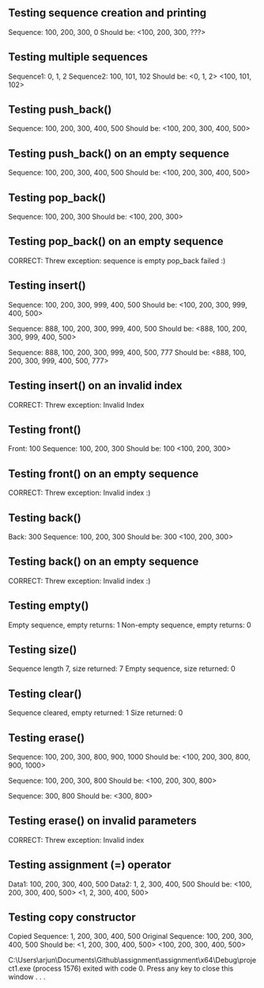 Testing sequence creation and printing
--------------------------------------
Sequence:  100, 200, 300, 0
Should be: <100, 200, 300, ???>

Testing multiple sequences
--------------------------
Sequence1: 0, 1, 2
Sequence2: 100, 101, 102
Should be: <0, 1, 2>
           <100, 101, 102>

Testing push_back()
-------------------
Sequence:  100, 200, 300, 400, 500
Should be: <100, 200, 300, 400, 500>

Testing push_back() on an empty sequence
-------------------
Sequence:  100, 200, 300, 400, 500
Should be: <100, 200, 300, 400, 500>

Testing pop_back()
------------------
Sequence:   100, 200, 300
Should be:  <100, 200, 300>

Testing pop_back() on an empty sequence
------------------
CORRECT: Threw exception: sequence is empty pop_back failed :)

Testing insert()
------------------
Sequence:   100, 200, 300, 999, 400, 500
Should be:  <100, 200, 300, 999, 400, 500>

Sequence:   888, 100, 200, 300, 999, 400, 500
Should be:  <888, 100, 200, 300, 999, 400, 500>

Sequence:   888, 100, 200, 300, 999, 400, 500, 777
Should be:  <888, 100, 200, 300, 999, 400, 500, 777>

Testing insert() on an invalid index
------------------
CORRECT: Threw exception: Invalid Index

Testing front()
---------------
Front:     100
Sequence:  100, 200, 300
Should be: 100
           <100, 200, 300>

Testing front() on an empty sequence
------------------------------------
CORRECT: Threw exception: Invalid index :)

Testing back()
---------------
Back:      300
Sequence:  100, 200, 300
Should be: 300
           <100, 200, 300>

Testing back() on an empty sequence
------------------------------------
CORRECT: Threw exception: Invalid index :)

Testing empty()
---------------
Empty sequence, empty returns: 1
Non-empty sequence, empty returns: 0

Testing size()
---------------
Sequence length 7, size returned: 7
Empty sequence, size returned: 0

Testing clear()
---------------
Sequence cleared, empty returned: 1
Size returned:  0

Testing erase()
------------------
Sequence:   100, 200, 300, 800, 900, 1000
Should be:  <100, 200, 300, 800, 900, 1000>

Sequence:   100, 200, 300, 800
Should be:  <100, 200, 300, 800>

Sequence:   300, 800
Should be:  <300, 800>

Testing erase() on invalid parameters
------------------
CORRECT: Threw exception: Invalid index

Testing assignment (=) operator
------------------
Data1:      100, 200, 300, 400, 500
Data2:      1, 2, 300, 400, 500
Should be:  <100, 200, 300, 400, 500>
            <1, 2, 300, 400, 500>

Testing copy constructor
------------------
Copied Sequence:        1, 200, 300, 400, 500
Original Sequence:      100, 200, 300, 400, 500
Should be:              <1, 200, 300, 400, 500>
                        <100, 200, 300, 400, 500>


C:\Users\arjun\Documents\Github\assignment\assignment\x64\Debug\project1.exe (process 1576) exited with code 0.
Press any key to close this window . . .